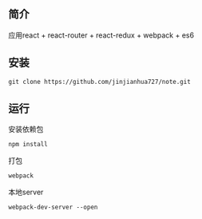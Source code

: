## 简介
应用react + react-router + react-redux + webpack + es6

## 安装
```html
git clone https://github.com/jinjianhua727/note.git
```
## 运行
安装依赖包
```html
npm install
```
打包
```html
webpack
```
本地server
```html
webpack-dev-server --open
```